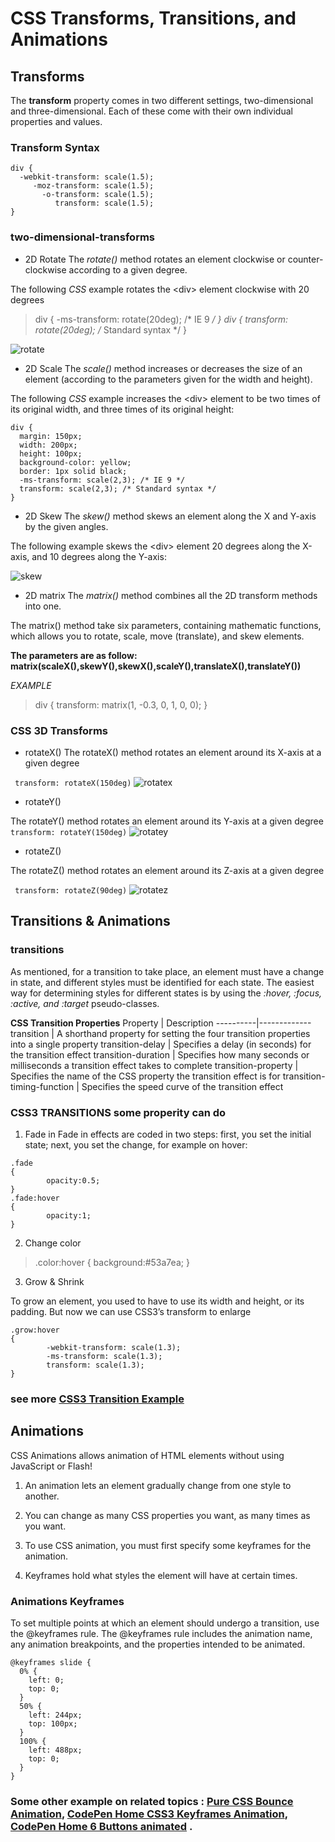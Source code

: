 # CSS Transforms, Transitions, and Animations

## Transforms

The **transform** property comes in two different settings, two-dimensional and three-dimensional. Each of these come with their own individual properties and values.

### Transform Syntax

```
div {
  -webkit-transform: scale(1.5);
     -moz-transform: scale(1.5);
       -o-transform: scale(1.5);
          transform: scale(1.5);
}
```

### two-dimensional-transforms

* 2D Rotate
The *rotate()* method rotates an element clockwise or counter-clockwise according to a given degree.

The following *CSS* example rotates the \<div> element clockwise with 20 degrees


> div {   -ms-transform: rotate(20deg); /* IE 9 */ }
> div {  transform: rotate(20deg); /* Standard syntax */ }

![rotate](rotate.png)

* 2D Scale
The *scale()* method increases or decreases the size of an element (according to the parameters given for the width and height).

The following *CSS* example increases the \<div> element to be two times of its original width, and three times of its original height: 

```
div {
  margin: 150px;
  width: 200px;
  height: 100px;
  background-color: yellow;
  border: 1px solid black;
  -ms-transform: scale(2,3); /* IE 9 */
  transform: scale(2,3); /* Standard syntax */
}
```

* 2D Skew
The *skew()* method skews an element along the X and Y-axis by the given angles.

The following example skews the \<div> element 20 degrees along the X-axis, and 10 degrees along the Y-axis:

![skew](skew.png)


* 2D matrix 
The *matrix()* method combines all the 2D transform methods into one.

The matrix() method take six parameters, containing mathematic functions, which allows you to rotate, scale, move (translate), and skew elements.

**The parameters are as follow: matrix(scaleX(),skewY(),skewX(),scaleY(),translateX(),translateY())**

*EXAMPLE*

> div {   transform: matrix(1, -0.3, 0, 1, 0, 0); }

### CSS 3D Transforms

* rotateX()
The rotateX() method rotates an element around its X-axis at a given degree

` transform: rotateX(150deg)`
![rotatex](rotatex.png)

* rotateY() 

The rotateY() method rotates an element around its Y-axis at a given degree
` transform: rotateY(150deg)`
![rotatey](rotatey.png)
* rotateZ()

The rotateZ() method rotates an element around its Z-axis at a given degree

` transform: rotateZ(90deg)`
![rotatez](rotatez.png)


## Transitions & Animations

### transitions
As mentioned, for a transition to take place, an element must have a change in state, and different styles must be identified for each state. The easiest way for determining styles for different states is by using the *:hover, :focus, :active, and :target* pseudo-classes.


**CSS Transition Properties**
Property  |	Description
----------|-------------
transition |	A shorthand property for setting the four transition properties into a single property
transition-delay |	Specifies a delay (in seconds) for the transition effect
transition-duration |	Specifies how many seconds or milliseconds a transition effect takes to complete
transition-property	| Specifies the name of the CSS property the transition effect is for
transition-timing-function |	Specifies the speed curve of the transition effect

### CSS3 TRANSITIONS some properity can do 
1. Fade in
Fade in effects are coded in two steps: first, you set the initial state; next, you set the change, for example on hover:

```
.fade
{
        opacity:0.5;
}
.fade:hover
{
        opacity:1;
}
```
2. Change color

> .color:hover { background:#53a7ea; }

3. Grow & Shrink

To grow an element, you used to have to use its width and height, or its padding. But now we can use CSS3’s transform to enlarge

```
.grow:hover
{
        -webkit-transform: scale(1.3);
        -ms-transform: scale(1.3);
        transform: scale(1.3);
}
```
### see more [CSS3 Transition Example](https://www.webdesignerdepot.com/2014/05/8-simple-css3-transitions-that-will-wow-your-users)

## Animations
CSS Animations allows animation of HTML elements without using JavaScript or Flash!
1. An animation lets an element gradually change from one style to another.

2. You can change as many CSS properties you want, as many times as you want.

3. To use CSS animation, you must first specify some keyframes for the animation.

4. Keyframes hold what styles the element will have at certain times.

### Animations Keyframes
To set multiple points at which an element should undergo a transition, use the @keyframes rule. The @keyframes rule includes the animation name, any animation breakpoints, and the properties intended to be animated.

```
@keyframes slide {
  0% {
    left: 0;
    top: 0;
  }
  50% {
    left: 244px;
    top: 100px;
  }
  100% {
    left: 488px;
    top: 0;
  }
}
```

### Some other example on related topics : [Pure CSS Bounce Animation](https://codepen.io/dp_lewis/pen/gCfBv), [CodePen Home CSS3 Keyframes Animation](https://codepen.io/akshaychauhan/pen/oAfae), [CodePen Home 6 Buttons animated](https://codepen.io/retyui/pen/ByoaXV) .
